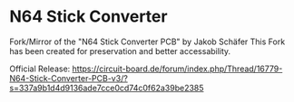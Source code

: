 # N64 Stick Converter
Fork/Mirror of the "N64 Stick Converter PCB" by Jakob Schäfer
This Fork has been created for preservation and better accessability. 

Official Release: https://circuit-board.de/forum/index.php/Thread/16779-N64-Stick-Converter-PCB-v3/?s=337a9b1d4d9136ade7cce0cd74c0f62a39be2385
